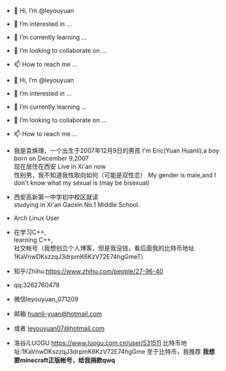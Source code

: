 - 👋 Hi, I’m @leyouyuan
- 👀 I’m interested in ...
- 🌱 I’m currently learning ...
- 💞️ I’m looking to collaborate on ...
- 📫 How to reach me ...
- 👋 Hi, I’m @leyouyuan
- 👀 I’m interested in ...
- 🌱 I’m currently learning ...
- 💞️ I’m looking to collaborate on ...
- 📫 How to reach me ...
- 我是袁焕理，一个出生于2007年12月9日的男孩
  I'm Eric(Yuan Huanli),a boy born on December 9,2007   
  现在居住在西安
  Live in Xi'an now  
  性别男，我不知道我性取向如何（可能是双性恋）
  My gender is male,and I don't know what my sexual is (may be bisexual)

- 西安高新第一中学初中校区就读  
  studying in Xi'an Gaoxin No.1 Middle School.  
- Arch Linux User  
- 在学习C++,  
  learning C++,  
社交帐号（我想创立个人博客，但是我没钱，看后面我的比特币地址1KaVnwDKszzqJ3drpmK6KzV72E74hgGmeT）
- 知乎/Zhihu:https://www.zhihu.com/people/27-96-40
- qq:3262760478
- 微信leyouyuan_071209
- 邮箱 huanli-yuan@hotmail.com
- 或者 leyouyuan07@hotmail.com
- 洛谷/LUOGU https://www.luogu.com.cn/user/531511
比特币地址:1KaVnwDKszzqJ3drpmK6KzV72E74hgGme
至于比特币，我推荐
**我想要minecraft正版帐号，给我捐款qwq**
<!---
leyouyuan/leyouyuan is a ✨ special ✨ repository because its `README.md` (this file) appears on your GitHub profile.
You can click the Preview link to take a look at your changes.
--->

<!---
leyouyuan/leyouyuan is a ✨ special ✨ repository because its `README.md` (this file) appears on your GitHub profile.
You can click the Preview link to take a look at your changes.
--->
